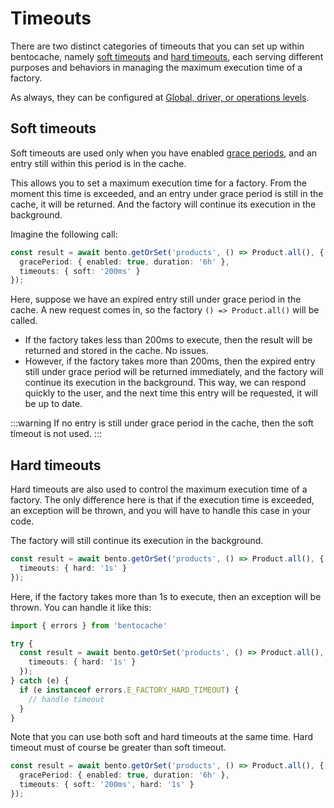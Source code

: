 # Timeouts

There are two distinct categories of timeouts that you can set up within bentocache, namely [soft timeouts](#soft-timeouts) and [hard timeouts](#hard-timeouts), each serving different purposes and behaviors in managing the maximum execution time of a factory.

As always, they can be configured at [Global, driver, or operations levels](./options.md).

## Soft timeouts

Soft timeouts are used only when you have enabled [grace periods](./grace_periods.md), and an entry still within this period is in the cache.

This allows you to set a maximum execution time for a factory. From the moment this time is exceeded, and an entry under grace period is still in the cache, it will be returned. And the factory will continue its execution in the background.

Imagine the following call:

```ts
const result = await bento.getOrSet('products', () => Product.all(), {
  gracePeriod: { enabled: true, duration: '6h' },
  timeouts: { soft: '200ms' }
});
```

Here, suppose we have an expired entry still under grace period in the cache. A new request comes in, so the factory `() => Product.all()` will be called.

- If the factory takes less than 200ms to execute, then the result will be returned and stored in the cache. No issues.
- However, if the factory takes more than 200ms, then the expired entry still under grace period will be returned immediately, and the factory will continue its execution in the background. This way, we can respond quickly to the user, and the next time this entry will be requested, it will be up to date.

:::warning
If no entry is still under grace period in the cache, then the soft timeout is not used.
:::

## Hard timeouts

Hard timeouts are also used to control the maximum execution time of a factory. The only difference here is that if the execution time is exceeded, an exception will be thrown, and you will have to handle this case in your code.

The factory will still continue its execution in the background.

```ts
const result = await bento.getOrSet('products', () => Product.all(), {
  timeouts: { hard: '1s' }
});
```

Here, if the factory takes more than 1s to execute, then an exception will be thrown. You can handle it like this:

```ts
import { errors } from 'bentocache'

try {
  const result = await bento.getOrSet('products', () => Product.all(), {
    timeouts: { hard: '1s' }
  });
} catch (e) {
  if (e instanceof errors.E_FACTORY_HARD_TIMEOUT) {
    // handle timeout
  }
}
```

Note that you can use both soft and hard timeouts at the same time. Hard timeout must of course be greater than soft timeout.

```ts
const result = await bento.getOrSet('products', () => Product.all(), {
  gracePeriod: { enabled: true, duration: '6h' },
  timeouts: { soft: '200ms', hard: '1s' }
});
```
